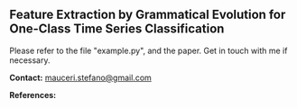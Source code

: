 ## Feature Extraction by Grammatical Evolution for One-Class Time Series Classification


Please refer to the file "example.py", and the paper. Get in touch with me if necessary.


**Contact:** mauceri.stefano@gmail.com


**References:**

